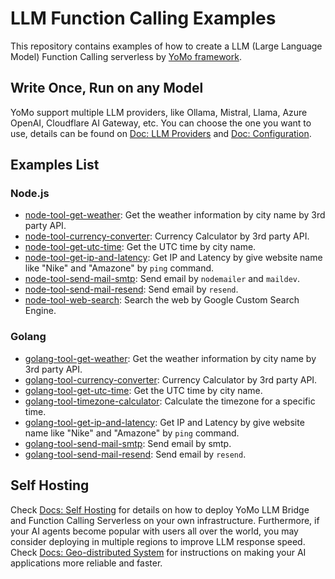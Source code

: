 # LLM Function Calling Examples

This repository contains examples of how to create a LLM (Large Language Model) Function Calling serverless by [YoMo framework](https://github.com/yomorun/yomo).

## Write Once, Run on any Model

YoMo support multiple LLM providers, like Ollama, Mistral, Llama, Azure OpenAI, Cloudflare AI Gateway, etc. You can choose the one you want to use, details can be found on [Doc: LLM Providers](https://yomo.run/docs/llm-providers) and [Doc: Configuration](https://yomo.run/docs/zipper-configuration).

## Examples List

### Node.js

- [node-tool-get-weather](./node-tool-get-weather): Get the weather information by city name by 3rd party API.
- [node-tool-currency-converter](./node-tool-currency-converter): Currency Calculator by 3rd party API.
- [node-tool-get-utc-time](./node-tool-get-utc-time): Get the UTC time by city name.
- [node-tool-get-ip-and-latency](./node-tool-get-ip-and-latency): Get IP and Latency by give website name like "Nike" and "Amazone" by `ping` command.
- [node-tool-send-mail-smtp](./node-tool-send-mail-smtp): Send email by `nodemailer` and `maildev`.
- [node-tool-send-mail-resend](./node-tool-send-mail-resend): Send email by `resend`.
- [node-tool-web-search](./node-tool-web-search): Search the web by Google Custom Search Engine.

### Golang

- [golang-tool-get-weather](./golang-tool-get-weather): Get the weather information by city name by 3rd party API.
- [golang-tool-currency-converter](./golang-tool-currency-converter): Currency Calculator by 3rd party API.
- [golang-tool-get-utc-time](./golang-tool-get-utc-time): Get the UTC time by city name.
- [golang-tool-timezone-calculator](./golang-tool-timezone-calculator): Calculate the timezone for a specific time.
- [golang-tool-get-ip-and-latency](./golang-tool-get-ip-and-latency): Get IP and Latency by give website name like "Nike" and "Amazone" by `ping` command.
- [golang-tool-send-mail-smtp](./golang-tool-send-mail-smtp): Send email by smtp.
- [golang-tool-send-mail-resend](./golang-tool-send-mail-resend): Send email by `resend`.

## Self Hosting

Check [Docs: Self Hosting](https://yomo.run/docs/self-hosting) for details on how to deploy YoMo LLM Bridge and Function Calling Serverless on your own infrastructure. Furthermore, if your AI agents become popular with users all over the world, you may consider deploying in multiple regions to improve LLM response speed. Check [Docs: Geo-distributed System](https://yomo.run/docs/glossary) for instructions on making your AI applications more reliable and faster.
